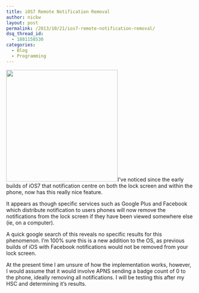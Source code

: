 ```yaml
---
title: iOS7 Remote Notification Removal
author: nickw
layout: post
permalink: /2013/10/21/ios7-remote-notification-removal/
dsq_thread_id:
  - 1881158530
categories:
  - Blog
  - Programming
---
```

<img class="alignright" alt="" src="http://cdn.nickwhyte.com/static/2013/10/ui_r_35.jpg" width="300" />I&#8217;ve noticed since the early builds of iOS7 that notification centre on both the lock screen and within the phone, now has this really nice feature.

It appears as though specific services such as Google Plus and Facebook which distribute notification to users phones will now remove the notifications from the lock screen if they have been viewed somewhere else (ie, on a computer).

A quick google search of this reveals no specific results for this phenomenon. I&#8217;m 100% sure this is a new addition to the OS, as previous builds of iOS with Facebook notifications would not be removed from your lock screen.

At the present time I am unsure of how the implementation works, however, I would assume that it would involve APNS sending a badge count of 0 to the phone, ideally removing all notifications. I will be testing this after my HSC and determining it&#8217;s results.